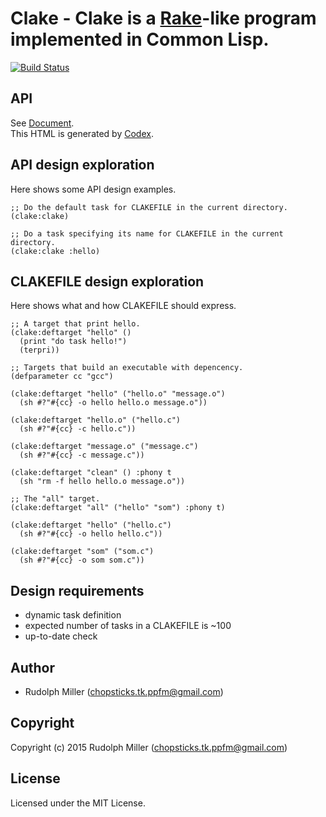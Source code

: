 # Clake - Clake is a [Rake](https://github.com/ruby/rake)-like program implemented in Common Lisp.
[![Build Status](https://circleci.com/gh/Rudolph-Miller/clake.svg?style=shield)](https://circleci.com/gh/Rudolph-Miller/clake)

## API

See [Document](https://rudolph-miller.github.io/clake/overview.html).  
This HTML is generated by [Codex](https://github.com/CommonDoc/codex).


## API design exploration

Here shows some API design examples.

    ;; Do the default task for CLAKEFILE in the current directory.
    (clake:clake)
    
    ;; Do a task specifying its name for CLAKEFILE in the current directory.
    (clake:clake :hello)

## CLAKEFILE design exploration

Here shows what and how CLAKEFILE should express.

    ;; A target that print hello.
    (clake:deftarget "hello" ()
      (print "do task hello!")
      (terpri))

    ;; Targets that build an executable with depencency.
    (defparameter cc "gcc")

    (clake:deftarget "hello" ("hello.o" "message.o")
      (sh #?"#{cc} -o hello hello.o message.o"))

    (clake:deftarget "hello.o" ("hello.c")
      (sh #?"#{cc} -c hello.c"))

    (clake:deftarget "message.o" ("message.c")
      (sh #?"#{cc} -c message.c"))

    (clake:deftarget "clean" () :phony t
      (sh "rm -f hello hello.o message.o"))

    ;; The "all" target.
    (clake:deftarget "all" ("hello" "som") :phony t)
    
    (clake:deftarget "hello" ("hello.c")
      (sh #?"#{cc} -o hello hello.c"))

    (clake:deftarget "som" ("som.c")
      (sh #?"#{cc} -o som som.c"))

## Design requirements
- dynamic task definition
- expected number of tasks in a CLAKEFILE is ~100
- up-to-date check

## Author

* Rudolph Miller (chopsticks.tk.ppfm@gmail.com)

## Copyright

Copyright (c) 2015 Rudolph Miller (chopsticks.tk.ppfm@gmail.com)

## License

Licensed under the MIT License.
